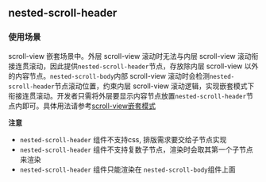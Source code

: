 ## nested-scroll-header

<!-- UTSCOMJSON.nested-scroll-header.description -->

<!-- UTSCOMJSON.nested-scroll-header.compatibility -->

<!-- UTSCOMJSON.nested-scroll-header.attribute -->

<!-- UTSCOMJSON.nested-scroll-header.event -->

<!-- UTSCOMJSON.nested-scroll-header.component_type-->

### 使用场景

scroll-view 嵌套场景中。外层 scroll-view 滚动时无法与内层 scroll-view 滚动衔接连贯滚动，因此提供`nested-scroll-header`节点，存放除内层 scroll-view 以外的内容节点。`nested-scroll-body`内部 scroll-view 滚动时会检测`nested-scroll-header`节点滚动位置，约束内层 scroll-view 滚动逻辑，实现嵌套模式下衔接连贯滚动。开发者只需将外层要显示内容节点放置`nested-scroll-header`节点内即可。具体用法请参考[scroll-view嵌套模式](https://doc.dcloud.net.cn/uni-app-x/component/scroll-view.html#nested-scroll-view)

**注意**

+ `nested-scroll-header` 组件不支持css, 排版需求要交给子节点实现
+ `nested-scroll-header` 组件不支持复数子节点，渲染时会取其第一个子节点来渲染
+ `nested-scroll-header` 组件只能渲染在 `nested-scroll-body`组件上面

<!-- UTSCOMJSON.nested-scroll-header.children -->

<!-- UTSCOMJSON.nested-scroll-header.example -->

<!-- UTSCOMJSON.nested-scroll-header.reference -->
